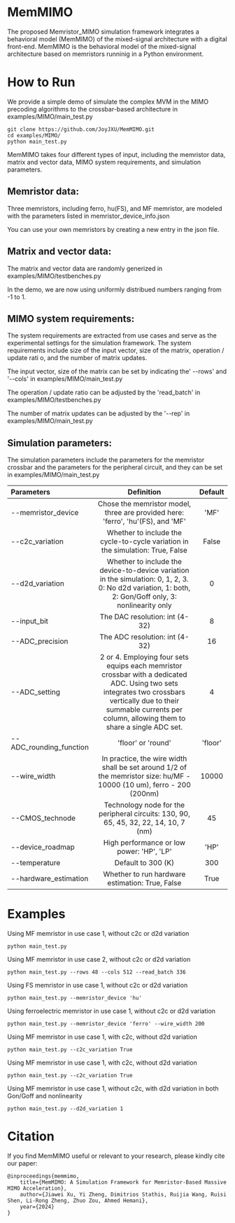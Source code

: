 # MemMIMO

The proposed Memristor_MIMO simulation framework integrates a behavioral model (MemMIMO) of the mixed-signal architecture with a digital front-end. MemMIMO is the behavioral model of the mixed-signal architecture based on memristors runninig in a Python environment.

# How to Run
We provide a simple demo of simulate the complex MVM in the MIMO precoding algorithms to the crossbar-based architecture in examples/MIMO/main_test.py

```
git clone https://github.com/JoyJXU/MemMIMO.git
cd examples/MIMO/
python main_test.py
```

MemMIMO takes four different types of input, including the memristor data, matrix and vector data, MIMO system requirements, and simulation parameters.

## Memristor data:
Three memristors, including ferro, hu(FS), and MF memristor, are modeled with the parameters listed in memristor_device_info.json

You can use your own memristors by creating a new entry in the json file.

## Matrix and vector data:

The matrix and vector data are randomly generized in examples/MIMO/testbenches.py

In the demo, we are now using uniformly distribued numbers ranging from -1 to 1.

## MIMO system requirements:

The system requirements are extracted from use cases and serve as the experimental settings for the simulation framework. The system requirements include size of the input vector, size of the matrix, operation / update rati
o, and the number of matrix updates.

The input vector, size of the matrix can be set by indicating the' --rows' and '--cols' in examples/MIMO/main_test.py

The operation / update ratio can be adjusted by the 'read_batch' in examples/MIMO/testbenches.py

The number of matrix updates can be adjusted by the '--rep' in examples/MIMO/main_test.py

## Simulation parameters:

The simulation parameters include the parameters for the memristor crossbar and the parameters for the peripheral circuit, and they can be set in examples/MIMO/main_test.py

| Parameters | Definition | Default | 
|:------------|:--------------:|:--------------:|
| --memristor_device          | Chose the memristor model, three are provided here: 'ferro', 'hu'(FS), and 'MF'         | 'MF'|
| --c2c_variation            | Whether to include the cycle-to-cycle variation in the simulation: True, False           | False|
| --d2d_variation            | Whether to include the device-to-device variation in the simulation: 0, 1, 2, 3. 0: No d2d variation, 1: both, 2: Gon/Goff only, 3: nonlinearity only         |0|
| --input_bit                | The DAC resolution: int (4-32)                                                            |8|
| --ADC_precision            | The ADC resolution: int (4-32)                                                            |16|
| --ADC_setting              | 2 or 4. Employing four sets equips each memristor crossbar with a dedicated ADC. Using two sets integrates two crossbars vertically due to their summable currents per column, allowing them to share a single ADC set.|4|
| --ADC_rounding_function    | 'floor' or 'round'                                                                        |'floor'|
| --wire_width              | In practice, the wire width shall be set around 1/2 of the memristor size: hu/MF - 10000 (10 um), ferro - 200 (200nm)|10000|
| --CMOS_technode            | Technology node for the peripheral circuits: 130, 90, 65, 45, 32, 22, 14, 10, 7 (nm)      |45|
| --device_roadmap            | High performance or low power: 'HP', 'LP'                                                |'HP'|
| --temperature	              | Default to 300 (K)                                                                |300|
| --hardware_estimation      | Whether to run hardware estimation: True, False|True|

# Examples
Using MF memristor in use case 1, without c2c or d2d variation
```
python main_test.py
```

Using MF memristor in use case 2, without c2c or d2d variation
```
python main_test.py --rows 48 --cols 512 --read_batch 336
```

Using FS memristor in use case 1, without c2c or d2d variation
```
python main_test.py --memristor_device 'hu'
```
				
Using ferroelectric memristor in use case 1, without c2c or d2d variation
```
python main_test.py --memristor_device 'ferro' --wire_width 200
```
				 				
Using MF memristor in use case 1, with c2c, without d2d variation
```
python main_test.py --c2c_variation True
```					
			
Using MF memristor in use case 1, with c2c, without d2d variation
```
python main_test.py --c2c_variation True
```					

Using MF memristor in use case 1, without c2c, with d2d variation in both Gon/Goff and nonlinearity
```
python main_test.py --d2d_variation 1
```					
			       
# Citation
If you find MemMIMO useful or relevant to your research, please kindly cite our paper:
```
@inproceedings{memmimo,
    title={MemMIMO: A Simulation Framework for Memristor-Based Massive MIMO Acceleration},
    author={Jiawei Xu, Yi Zheng, Dimitrios Stathis, Ruijia Wang, Ruisi Shen, Li-Rong Zheng, Zhuo Zou, Ahmed Hemani},
    year={2024}
}
```				
			
			
			
		

